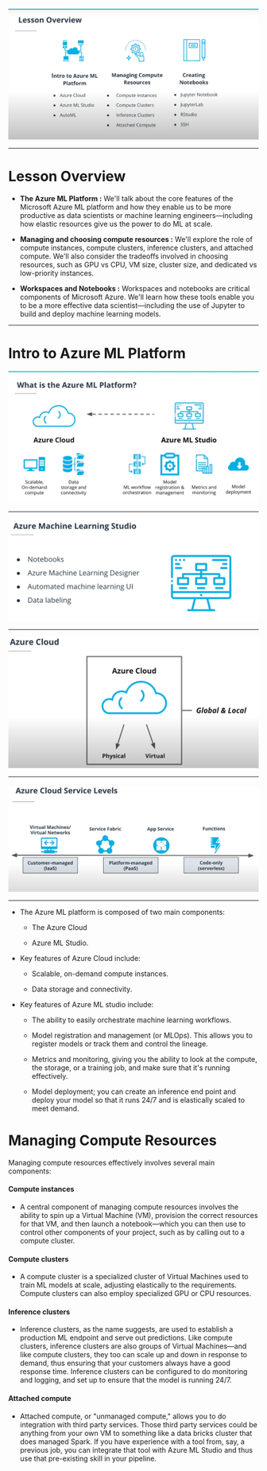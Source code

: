 ![](screen1.png)

---
# Lesson Overview

* **The Azure ML Platform :** We'll talk about the core features of the Microsoft Azure ML platform and how they enable us to be more productive as data scientists or machine learning engineers—including how elastic resources give us the power to do ML at scale.

* **Managing and choosing compute resources :** We'll explore the role of compute instances, compute clusters, inference clusters, and attached compute. We'll also consider the tradeoffs involved in choosing resources, such as GPU vs CPU, VM size, cluster size, and dedicated vs low-priority instances.

* **Workspaces and Notebooks :** Workspaces and notebooks are critical components of Microsoft Azure. We'll learn how these tools enable you to be a more effective data scientist—including the use of Jupyter to build and deploy machine learning models.


___

# Intro to Azure ML Platform

![1](screen2.png)

---

![2](screen3.png)

---

![3](screen4.png)

---

![4](screen5.png)


---

* The Azure ML platform is composed of two main components: 
	* The Azure Cloud  
	
	* Azure ML Studio.

* Key features of Azure Cloud include:

	* Scalable, on-demand compute instances.
	
	* Data storage and connectivity.

* Key features of Azure ML studio include:

	* The ability to easily orchestrate machine learning workflows.
	
	* Model registration and management (or MLOps). This allows you to register models or track them and control the lineage.
	
	* Metrics and monitoring, giving you the ability to look at the compute, the storage, or a training job, and make sure that it's running effectively.
	
	* Model deployment; you can create an inference end point and deploy your model so that it runs 24/7 and is elastically scaled to meet demand.




# Managing Compute Resources

Managing compute resources effectively involves several main components:

#### Compute instances

* A central component of managing compute resources involves the ability to spin up a Virtual Machine (VM), provision the correct resources for that VM, and then launch a notebook—which you can then use to control other components of your project, such as by calling out to a compute cluster.

#### Compute clusters

* A compute cluster is a specialized cluster of Virtual Machines used to train ML models at scale, adjusting elastically to the requirements. Compute clusters can also employ specialized GPU or CPU resources.

#### Inference clusters
* Inference clusters, as the name suggests, are used to establish a production ML endpoint and serve out predictions. Like compute clusters, inference clusters are also groups of Virtual Machines—and like compute clusters, they too can scale up and down in response to demand, thus ensuring that your customers always have a good response time. Inference clusters can be configured to do monitoring and logging, and set up to ensure that the model is running 24/7.

#### Attached compute

* Attached compute, or "unmanaged compute," allows you to do integration with third party services. Those third party services could be anything from your own VM to something like a data bricks cluster that does managed Spark. If you have experience with a tool from, say, a previous job, you can integrate that tool with Azure ML Studio and thus use that pre-existing skill in your pipeline.









